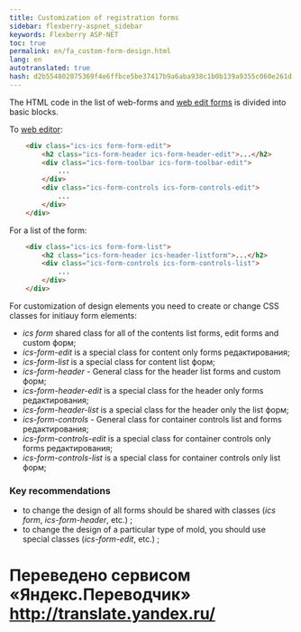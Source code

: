 ```yaml
--- 
title: Customization of registration forms 
sidebar: flexberry-aspnet_sidebar 
keywords: Flexberry ASP-NET 
toc: true 
permalink: en/fa_custom-form-design.html 
lang: en 
autotranslated: true 
hash: d2b554802075369f4e6ffbce5be37417b9a6aba938c1b0b139a9355c060e261d 
--- 
```


The HTML code in the list of web-forms and [web edit forms](fa_editform.html) is divided into basic blocks. 

To [web editor](fa_editform.html): 

```html
    <div class="ics-ics form-form-edit">
        <h2 class="ics-form-header ics-form-header-edit">...</h2>
        <div class="ics-form-toolbar ics-form-toolbar-edit">
            ...
        </div>
        <div class="ics-form-controls ics-form-controls-edit">
            ...
        </div>
    </div>
``` 

For a list of the form: 

```html
    <div class="ics-ics form-form-list">
        <h2 class="ics-form-header ics-header-listform">...</h2>
        <div class="ics-form-controls ics-form-controls-list">
            ...
        </div>
    </div>
``` 

For customization of design elements you need to create or change CSS classes for initiauy form elements: 
* *ics form* shared class for all of the contents list forms, edit forms and custom форм; 
* *ics-form-edit* is a special class for content only forms редактирования; 
* *ics-form-list* is a special class for content list форм; 
* *ics-form-header* - General class for the header list forms and custom форм; 
* *ics-form-header-edit* is a special class for the header only forms редактирования; 
* *ics-form-header-list* is a special class for the header only the list форм; 
* *ics-form-controls* - General class for container controls list and forms редактирования; 
* *ics-form-controls-edit* is a special class for container controls only forms редактирования; 
* *ics-form-controls-list* is a special class for container controls only list форм; 

### Key recommendations 

* to change the design of all forms should be shared with classes (*ics form*, *ics-form-header*, etc.) ; 
* to change the design of a particular type of mold, you should use special classes (*ics-form-edit*, etc.) ; 



 # Переведено сервисом «Яндекс.Переводчик» http://translate.yandex.ru/